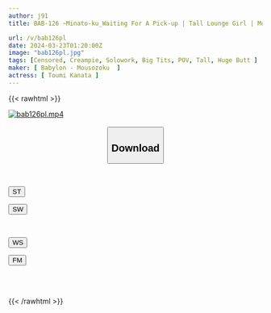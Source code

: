 ```yaml
---
author: j91
title: BAB-126 ~Minato-ku_Waiting For A Pick-up | Tall Lounge Girl | Multiple Creampies Fertilization | Gonzo Feels Good | F Cup_Beautiful Big Breasts (tentative) Toumi Kanata Toumi

url: /v/bab126pl
date: 2024-03-23T01:20:00Z
image: "bab126pl.jpg"
tags: [Censored, Creampie, Solowork, Big Tits, POV, Tall, Huge Butt	]
maker: [ Babylon - Mousozoku  ]
actress: [ Toumi Kanata ]
---
```



{{< rawhtml >}}

<div class="video" data-videoid="MJB44Kj9yYImW2b">
    <a href="javascript:;">
        <img src="/v/bab126pl/bab126pl.jpg" width="WIDTH" height="HEIGHT" alt="bab126pl.mp4" loading="lazy">
    </a>
</div>

<script type="text/javascript" src="https://j91.asia/asset/on-demand-st.js"></script>

<br>
  <link rel="stylesheet" href="https://j91.asia/asset/bs5.css">
  
  <center>
  <button class="btn btn-primary" type="button" data-bs-toggle="collapse" data-bs-target=".multi-collapse" aria-expanded="false" aria-controls="multiCollapseExample1 multiCollapseExample2"><h2>Download</h2></button></center>
</p>
<div class="row">
  <div class="col">
    <div class="collapse multi-collapse" id="multiCollapseExample1">
      <div class="card card-body">
	      	      <br>
<div class="buttons">  
<p><a href="https://streamtape.to/v/MJB44Kj9yYImW2b" target="_blank"><button class="btn-hover color-3"><i class="fa fa-download"></i> ST</button></a></p>
<p><a href="https://asnwish.com/w7khrqxx8lv3" target="_blank"><button class="btn-hover color-2"><i class="fa fa-download"></i> SW</button></a></p></div>
    </div>
  </div>
</div>
  <div class="col">
    <div class="collapse multi-collapse" id="multiCollapseExample2">
      <div class="card card-body">
	      <br>
<div class="buttons">
<p><a href="https://wolfstream.tv/i359mcb6p16c"><button class="btn-hover color-9"><i class="fa fa-download"></i> WS</button></a></p>
<p><a href="https://filemoon.sx/d/1jhpa0thdkni"><button class="btn-hover color-8"><i class="fa fa-download"></i> FM</button></a></p></div>
<br><br>
      </div>
    </div>
  </div>
</div>

{{< /rawhtml >}}